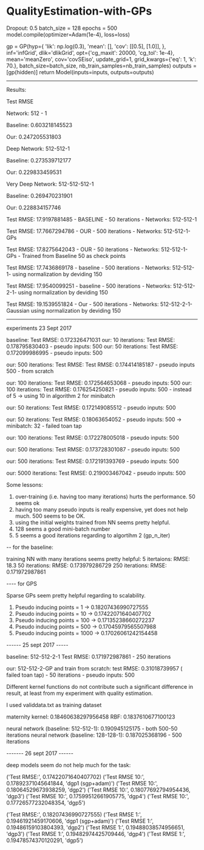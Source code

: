 # QualityEstimation-with-GPs

Dropout: 0.5
batch_size = 128
epochs = 500
model.compile(optimizer=Adam(1e-4), loss=loss)

gp = GP(hyp={
                'lik': np.log(0.3),
                'mean': [],
                'cov': [[0.5], [1.0]],
            },
            inf='infGrid', dlik='dlikGrid',
            opt={'cg_maxit': 20000, 'cg_tol': 1e-4},
            mean='meanZero', cov='covSEiso',
            update_grid=1,
            grid_kwargs={'eq': 1, 'k': 70.},
            batch_size=batch_size,
            nb_train_samples=nb_train_samples)
    outputs = [gp(hidden)]
    return Model(inputs=inputs, outputs=outputs)

----------------------------------------------

Results:

Test RMSE


Network: 512 - 1

Baseline: 0.603218145523

Our: 0.247205531803

Deep Network: 512-512-1

Baseline: 0.273539712177

Our: 0.229833459531

Very Deep Network: 512-512-512-1

Baseline: 0.269470231901

Our: 0.228834157746


Test RMSE: 17.9197881485 - BASELINE - 50 iterations - Networks: 512-512-1

Test RMSE: 17.7667294786 - OUR - 500 iterations - Networks: 512-512-1-GPs

Test RMSE: 17.8275642043 - OUR - 50 iterations - Networks: 512-512-1-GPs - Trained from Baseline 50 as check points

Test RMSE: 17.7436869178 - baseline - 500 iterations - Networks: 512-512-1- using normalization by deviding 150

Test RMSE: 17.9540099251 - baseline - 500 iterations - Networks: 512-512-2-1- using normalization by deviding 150

Test RMSE: 19.1539551824 - Our - 500 iterations - Networks: 512-512-2-1-Gaussian using normalization by deviding 150

----------------------
experiments 23 Sept 2017

baseline: Test RMSE: 0.172326471031
our: 10 iterations: Test RMSE: 0.178795830403 - pseudo inputs: 500
our: 50 iterations: Test RMSE: 0.172099986995 - pseudo inputs: 500

our: 500 iterations: Test RMSE: Test RMSE: 0.174414185187 - pseudo inputs 500 - from scratch

our: 100 iterations: Test RMSE: 0.172564653068 - pseudo inputs: 500
our: 100 iterations: Test RMSE: 0.176254250821 - pseudo inputs: 500 - instead of 5 -> using 10 in algorithm 2 for minibatch


our: 50 iterations: Test RMSE: 0.172149085512 - pseudo inputs: 500


our: 50 iterations: Test RMSE: 0.18063654052 - pseudo inputs: 500 -> minibatch: 32 - failed toan tap

our: 100 iterations: Test RMSE: 0.172278005018 - pseudo inputs: 500

our: 500 iterations: Test RMSE: 0.173728301087 - pseudo inputs: 500

our: 500 iterations: Test RMSE: 0.172191393769 - pseudo inputs: 500

our: 5000 iterations: Test RMSE: 0.219003467042 - pseudo inputs: 500


Some lessons:



1. over-training (i.e. having too many iterations) hurts the performance. 50 seems ok
2. having too many pseudo inputs is really expensive, yet does not help much. 500 seems to be OK.
3. using the initial weights trained from NN seems pretty helpful.
4. 128 seems a good mini-batch number
5. 5 seems a good iterations regarding to algortihm 2 (gp_n_iter)

-- for the baseline:

training NN with many iterations seems pretty helpful: 
5 itertaions:  RMSE: 18.3
50 iterations: RMSE: 0.173979286729
250 iterations: RMSE: 0.171972987861


---- for GPS

Sparse GPs seem pretty helpful regarding to scalability.

1. Pseudo inducing points = 1 -> 0.18207436990727555
2. Pseudo inducing points = 10 -> 0.17422071640407702
3. Pseudo inducing points = 100 -> 0.17135238660272237
4. Pseudo inducing points = 500 -> 0.17045979565507988
5. Pseudo inducing points = 1000 -> 0.17026061242154458

------ 25 sept 2017 -----

baseline: 512-512-2-1 Test RMSE: 0.171972987861 - 250 iterations

our: 512-512-2-GP and train from scratch: test RMSE: 0.31018739957 ( failed toan tap) - 50 iterations - pseudo inputs: 500

Different kernel functions do not contribute such a significant difference in result, at least from my experiment with quality estimation.

I used validdata.txt as training dataset

maternity kernel: 0.18460638297956458
RBF: 0.1837610677100123

neural network (baseline: 512-512-1): 0.190945125175 - both 500-50 iterations
neural network (baseline: 128-128-1): 0.187025368196 - 500 iterations


------- 26 sept 2017 ------

deep models seem do not help much for the task:

('Test RMSE:', 0.17422071640407702)
('Test RMSE 10:', 0.17892371045641844, 'dgp1 (sgp+adam)')
('Test RMSE 10:', 0.18064529673938259, 'dgp2')
('Test RMSE 10:', 0.18077692794954436, 'dgp3')
('Test RMSE 10:', 0.17599512661905775, 'dgp4')
('Test RMSE 10:', 0.17726577232048354, 'dgp5')


('Test RMSE:', 0.18207436990727555)
('Test RMSE 1:', 0.19461921459170606, 'dgp1 (sgp+adam)')
('Test RMSE 1:', 0.19486159103804393, 'dgp2')
('Test RMSE 1:', 0.19488038574956651, 'dgp3')
('Test RMSE 1:', 0.19482974425709446, 'dgp4')
('Test RMSE 1:', 0.19478574370120291, 'dgp5')

